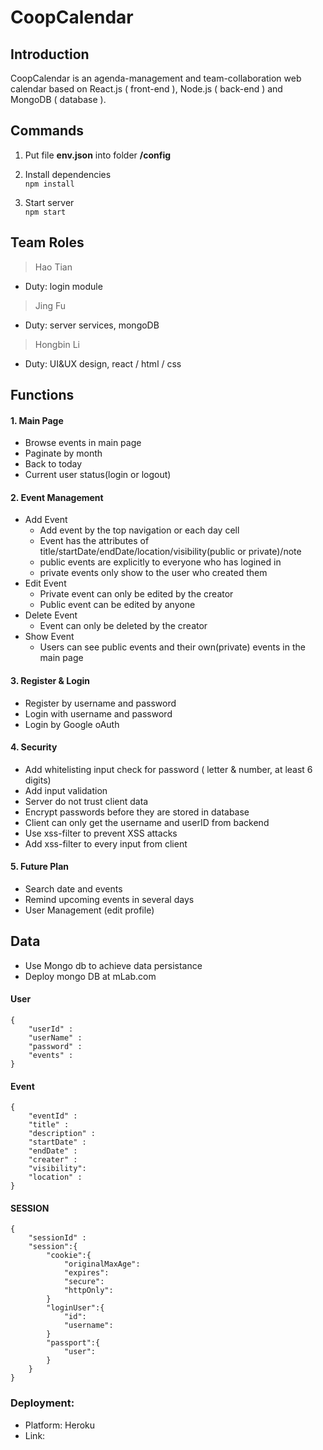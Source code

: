 # CoopCalendar

## Introduction
CoopCalendar is an agenda-management and team-collaboration web calendar based on React.js ( front-end ), Node.js ( back-end ) and MongoDB ( database ). 

## Commands
1. Put file **env.json** into folder **/config**  

2. Install dependencies  
    `npm install`

3. Start server  
    `npm start`

## Team Roles

> Hao Tian

- Duty: login module 

> Jing Fu

- Duty: server services, mongoDB

>  Hongbin Li

- Duty: UI&UX design, react / html / css

## Functions

#### 1. Main Page

* Browse events in main page
* Paginate by month
* Back to today
* Current user status(login or logout)

#### 2. Event Management

* Add Event 
  - Add event by the top navigation or each day cell 
  - Event has the attributes of title/startDate/endDate/location/visibility(public or private)/note
  - public events are explicitly to everyone who has logined in
  - private events only show to the user who created them
* Edit Event 
  - Private event can only be edited by the creator   
  - Public event can be edited by anyone
* Delete Event 
  - Event can only be deleted by the creator 
* Show Event
  - Users can see public events and their own(private) events in the main page

#### 3. Register & Login

- Register by username and password
- Login with username and password
- Login by  Google oAuth 

#### 4. Security

* Add whitelisting input check for password ( letter & number, at least 6 digits)
* Add input validation
* Server do not trust client data
* Encrypt passwords before they are stored in database
* Client can only get the username and userID from backend
* Use xss-filter to prevent XSS attacks
* Add xss-filter to every input from client

#### 5. Future Plan

* Search date and events
* Remind upcoming events in several days
* User Management (edit profile)

## Data

- Use Mongo db to achieve data persistance 
- Deploy mongo DB at mLab.com
#### User

    {
        "userId" :
        "userName" :
        "password" :
        "events" :
    }

#### Event

    {
        "eventId" :
        "title" :
        "description" :
        "startDate" :
        "endDate" :
        "creater" :
        "visibility":
        "location" : 
    }
#### SESSION

    {
        "sessionId" :
        "session":{
            "cookie":{
                "originalMaxAge":
                "expires":
                "secure":
                "httpOnly":
            }
            "loginUser":{
                "id":
                "username":
            }
            "passport":{
                "user":
            }
        }
    }

### Deployment:
* Platform: Heroku
* Link:  


